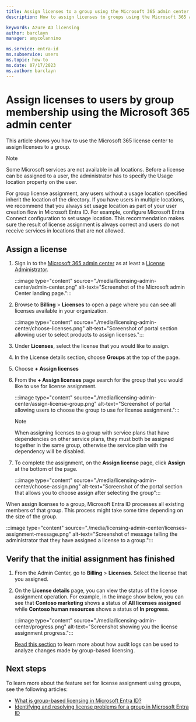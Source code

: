```yaml
---
title: Assign licenses to a group using the Microsoft 365 admin center
description: How to assign licenses to groups using the Microsoft 365 admin center

keywords: Azure AD licensing
author: barclayn
manager: amycolannino

ms.service: entra-id
ms.subservice: users
ms.topic: how-to
ms.date: 07/17/2023
ms.author: barclayn
---
```


# Assign licenses to users by group membership using the Microsoft 365 admin center

This article shows you how to use the Microsoft 365 license center to assign licenses to a group.

> [!NOTE]
> Some Microsoft services are not available in all locations. Before a license can be assigned to a user, the administrator has to specify the Usage location property on the user.
>
> For group license assignment, any users without a usage location specified inherit the location of the directory. If you have users in multiple locations, we recommend that you always set usage location as part of your user creation flow in Microsoft Entra ID. For example, configure Microsoft Entra Connect configuration to set usage location. This recommendation makes sure the result of license assignment is always correct and users do not receive services in locations that are not allowed.

## Assign a license

1. Sign in to the [Microsoft 365 admin center](https://admin.microsoft.com/) as at least a [License Administrator](/entra/identity/role-based-access-control/permissions-reference#license-administrator).
   
      :::image type="content" source="./media/licensing-admin-center/admin-center.png" alt-text="Screenshot of the Microsoft admin Center landing page.":::

1. Browse to **Billing** > **Licenses** to open a page where you can see all licenses available in your organization.

      :::image type="content" source="./media/licensing-admin-center/choose-licenses.png" alt-text="Screenshot of portal section allowing user to select products to assign licenses.":::

1. Under **Licenses**, select the license that you would like to assign. 
1. In the License details section, choose **Groups** at the top of the page.
1. Choose **+ Assign licenses**
1. From the **+ Assign licenses** page search for the group that you would like to use for license assignment.

   :::image type="content" source="./media/licensing-admin-center/assign-license-group.png" alt-text="Screenshot of portal allowing users to choose the group to use for license assignment.":::
  
   >[!NOTE]
   >When assigning licenses to a group with service plans that have dependencies on other service plans, they must both be assigned together in the same group, otherwise the service plan with the dependency will be disabled.
  
1. To complete the assignment, on the **Assign license** page, click **Assign** at the bottom of the page.

   :::image type="content" source="./media/licensing-admin-center/choose-assign.png" alt-text="Screenshot of the portal section that allows you to choose assign after selecting the group":::

When assign licenses to a group, Microsoft Entra ID processes all existing members of that group. This process might take some time depending on the size of the group.

   :::image type="content" source="./media/licensing-admin-center/licenses-assignment-message.png" alt-text="Screenshot of message telling the administrator that they have assigned a license to a group.":::

## Verify that the initial assignment has finished

1. From the Admin Center, go to **Billing** > **Licenses**. Select the license that you assigned.

1. On the **License details** page, you can view the status of the license assignment operation. For example, in the image show below, you can see that **Contoso marketing** shows a status of **All licenses assigned** while **Contoso human resources** shows a status of **In progress**.

   :::image type="content" source="./media/licensing-admin-center/progress.png" alt-text="Screenshot showing you the license assignment progress.":::

   [Read this section](licensing-group-advanced.md#use-audit-logs-to-monitor-group-based-licensing-activity) to learn more about how audit logs can be used to analyze changes made by group-based licensing.


## Next steps

To learn more about the feature set for license assignment using groups, see the following articles:

- [What is group-based licensing in Microsoft Entra ID?](~/fundamentals/concept-group-based-licensing.md?context=azure/active-directory/users-groups-roles/context/ugr-context)
- [Identifying and resolving license problems for a group in Microsoft Entra ID](licensing-groups-resolve-problems.md)

